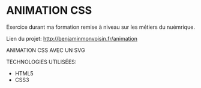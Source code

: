 # ANIMATION CSS
Exercice durant ma formation remise à niveau sur les métiers du nuémrique.

Lien du projet: http://benjaminmonvoisin.fr/animation

ANIMATION CSS AVEC UN SVG

TECHNOLOGIES UTILISÉES:

* HTML5
* CSS3
 
